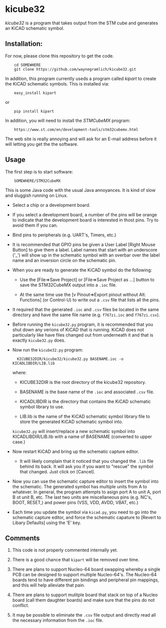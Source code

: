 # kicube32

*kicube32* is a program that takes output from the STM cube and generates an
KiCAD schematic symbol.

## Installation:

For now, please clone this repository to get the code.

        cd SOMEWHERE
        git clone https://github.com/waynegramlich/kicube32.git

In addition, this program currently useds a program called *kipart* to create
the KiCAD schematic symbols.  This is installed via:

        easy_install kipart

or

        pip install kipart


In addition, you will need to install the *STMCubeMX* program:

        https://www.st.com/en/development-tools/stm32cubemx.html

The web site is really annoying and will ask for an E-mail address before
it will letting you get the the software.

## Usage

The first step is to start software:

        SOMEWHERE/STM32CubeMX

This is some Java code with the usual Java annoyances.  It is kind of slow and sluggish
running on Linux.

* Select a chip or a development board.

* If you select a development board, a number of the pins will be orange to indicate
  that the development board is interested in thost pins.  Try to avoid them if you can.

* Bind pins to peripherals (e.g. UART's, Timers, etc.)

* It is recommended that GPIO pins be given a User Label [Right Mouse Button] to give
  them a label.  Label names that start with an underscore ('_') will show up in the
  schematic symbol with an overbar over the label name and an inversion circle on the
  schematic pin.

* When you are ready to generate the KiCAD symbol do the following:

  * Use the [File=>Save Project] or [File=>Save Project as ...] button to save
    the STM32CubeMX output into a `.ioc` file.

  * At the same time use the [v Pinout=>Export pinout without Alt. Functions]
    (or Control-U) to write out a `.csv` file that lists all the pins.

* It required that the generated `.ioc` and `.csv` files be located in the same
  directory and have the same file name (e.g. `f767zi.ioc` and `f767zi.csv`).

* Before running the `kicube32.py` program, it is recommended that you shut down
  any verions of KiCAD that is running.  KiCAD does not particularly like have
  files changed out from underneath it and that is exactly `kicube32.py` does.

* Now run the `kicube32.py` program:

        KICUBE32DIR/kicube32/kicube32.py BASENAME.ioc -o KICADLIBDIR/LIB.lib

  where:

  * KICUBE32DIR is the root directory of the kicube32 repository.

  * BASENAME is the base name of the `.ioc` and associated `.csv` file.

  * KICADLIBDIR is the directory that contains the KiCAD schematic symbol library
    to use.

  * LIB.lib is the name of the KiCAD schematic symbol library file to store
    the generated KiCAD schematic symbol into.

  `kicube32.py` will insert/replace a new schematic symbol into KICADLIBDIR/LIB.lib
  with a name of BASENAME (converted to upper case.)

* Now restart KiCAD and bring up the schematic capture editor.

  * It will likely complain that it noticed that you changed the `.lib` file
    behind its back.  It will ask you if you want to "rescue" the symbol that
    changed.  Just click on [Cancel].

* Now you can use the schematic capture editor to insert the symbol into the
  schematic.  The generated symbol has multiple units from A to whatever.
  In general, the program attempts to asign port A to unit A, port B ot unit B,
  etc.  The last two units are miscellaneous pins (e.g. NC's, BOOT, RESET,)
  and power pins (VSS, VDD, AVDD, VBAT, etc.)

* Each time you update the symbol via `kicad.py`, you need to go into the
  schematic capture editor, and force the schematic capature to
  [Revert to Libary Defaults] using the 'E' key.

## Comments

1. This code is not properly commented internally yet.

2. There is a good chance that `kipart` will be removed over time.

3. There are plans to support Nucleo-64 board swapping whereby
   a single PCB can be designed to support multiple Nucleo-64's.
   The Nucleo-64 boards tend to have different pin bindings and peripheral
   pin mappings, and this will help alleviate that pain.

4. There are plans to support mulitple board that stack on top of
   a Nucleo board (call them daughter boards) and make sure that the
   pins do not conflict.

5. It may be possible to eliminate the `.csv` file output and directly read all
   the necessary information from the `.ioc` file.

